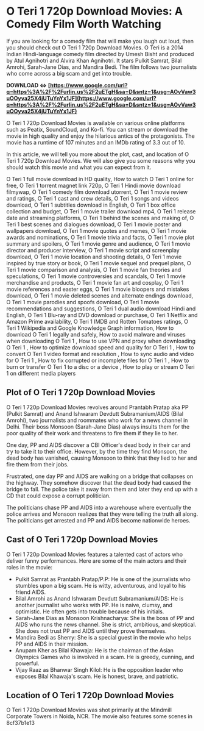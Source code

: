 
 
# O Teri 1 720p Download Movies: A Comedy Film Worth Watching
 
If you are looking for a comedy film that will make you laugh out loud, then you should check out O Teri 1 720p Download Movies. O Teri is a 2014 Indian Hindi-language comedy film directed by Umesh Bisht and produced by Atul Agnihotri and Alvira Khan Agnihotri. It stars Pulkit Samrat, Bilal Amrohi, Sarah-Jane Dias, and Mandira Bedi. The film follows two journalists who come across a big scam and get into trouble.
 
**DOWNLOAD ⇔ [https://www.google.com/url?q=https%3A%2F%2Furlin.us%2F2uETgH&sa=D&sntz=1&usg=AOvVaw3uOOyva25X4jUTuYnYx1JF](https://www.google.com/url?q=https%3A%2F%2Furlin.us%2F2uETgH&sa=D&sntz=1&usg=AOvVaw3uOOyva25X4jUTuYnYx1JF)**


 
O Teri 1 720p Download Movies is available on various online platforms such as Peatix, SoundCloud, and Ko-fi. You can stream or download the movie in high quality and enjoy the hilarious antics of the protagonists. The movie has a runtime of 107 minutes and an IMDb rating of 3.3 out of 10.
 
In this article, we will tell you more about the plot, cast, and location of O Teri 1 720p Download Movies. We will also give you some reasons why you should watch this movie and what you can expect from it.
 
O Teri 1 full movie download in HD quality,  How to watch O Teri 1 online for free,  O Teri 1 torrent magnet link 720p,  O Teri 1 Hindi movie download filmywap,  O Teri 1 comedy film download utorrent,  O Teri 1 movie review and ratings,  O Teri 1 cast and crew details,  O Teri 1 songs and videos download,  O Teri 1 subtitles download in English,  O Teri 1 box office collection and budget,  O Teri 1 movie trailer download mp4,  O Teri 1 release date and streaming platforms,  O Teri 1 behind the scenes and making of,  O Teri 1 best scenes and dialogues download,  O Teri 1 movie poster and wallpapers download,  O Teri 1 movie quotes and memes,  O Teri 1 movie awards and nominations,  O Teri 1 movie trivia and facts,  O Teri 1 movie plot summary and spoilers,  O Teri 1 movie genre and audience,  O Teri 1 movie director and producer interview,  O Teri 1 movie script and screenplay download,  O Teri 1 movie location and shooting details,  O Teri 1 movie inspired by true story or book,  O Teri 1 movie sequel and prequel plans,  O Teri 1 movie comparison and analysis,  O Teri 1 movie fan theories and speculations,  O Teri 1 movie controversies and scandals,  O Teri 1 movie merchandise and products,  O Teri 1 movie fan art and cosplay,  O Teri 1 movie references and easter eggs,  O Teri 1 movie bloopers and mistakes download,  O Teri 1 movie deleted scenes and alternate endings download,  O Teri 1 movie parodies and spoofs download,  O Teri 1 movie recommendations and suggestions,  O Teri 1 dual audio download Hindi and English,  O Teri 1 Blu-ray and DVD download or purchase,  O Teri 1 Netflix and Amazon Prime availability,  O Teri 1 IMDB and Rotten Tomatoes ratings,  O Teri 1 Wikipedia and Google Knowledge Graph information,  How to download O Teri 1 legally and safely,  How to avoid malware and viruses when downloading O Teri 1 ,  How to use VPN and proxy when downloading O Teri 1 ,  How to optimize download speed and quality for O Teri 1 ,  How to convert O Teri 1 video format and resolution ,  How to sync audio and video for O Teri 1 ,  How to fix corrupted or incomplete files for O Teri 1 ,  How to burn or transfer O Teri 1 to a disc or a device ,  How to play or stream O Teri 1 on different media players
  
## Plot of O Teri 1 720p Download Movies
 
O Teri 1 720p Download Movies revolves around Prantabh Pratap aka PP (Pulkit Samrat) and Anand Ishwaram Devdutt Subramanium/AIDS (Bilal Amrohi), two journalists and roommates who work for a news channel in Delhi. Their boss Monsoon (Sarah-Jane Dias) always insults them for the poor quality of their work and threatens to fire them if they lie to her.
 
One day, PP and AIDS discover a CBI Officer's dead body in their car and try to take it to their office. However, by the time they find Monsoon, the dead body has vanished, causing Monsoon to think that they lied to her and fire them from their jobs.
 
Frustrated, one day PP and AIDS are walking on a bridge that collapses on the highway. They somehow discover that the dead body had caused the bridge to fall. The police take it away from them and later they end up with a CD that could expose a corrupt politician.
 
The politicians chase PP and AIDS into a warehouse where eventually the police arrives and Monsoon realizes that they were telling the truth all along. The politicians get arrested and PP and AIDS become nationwide heroes.
  
## Cast of O Teri 1 720p Download Movies
 
O Teri 1 720p Download Movies features a talented cast of actors who deliver funny performances. Here are some of the main actors and their roles in the movie:
 
- Pulkit Samrat as Prantabh Pratap/P.P: He is one of the journalists who stumbles upon a big scam. He is witty, adventurous, and loyal to his friend AIDS.
- Bilal Amrohi as Anand Ishwaram Devdutt Subramanium/AIDS: He is another journalist who works with PP. He is naive, clumsy, and optimistic. He often gets into trouble because of his initials.
- Sarah-Jane Dias as Monsoon Krishnacharya: She is the boss of PP and AIDS who runs the news channel. She is strict, ambitious, and skeptical. She does not trust PP and AIDS until they prove themselves.
- Mandira Bedi as Sherry: She is a special guest in the movie who helps PP and AIDS in their mission.
- Anupam Kher as Bilal Khawaja: He is the chairman of the Asian Olympics Games who is involved in a scam. He is greedy, cunning, and powerful.
- Vijay Raaz as Bhanwar Singh Kilol: He is the opposition leader who exposes Bilal Khawaja's scam. He is honest, brave, and patriotic.

## Location of O Teri 1 720p Download Movies
 
O Teri 1 720p Download Movies was shot primarily at the Mindmill Corporate Towers in Noida, NCR. The movie also features some scenes in
 8cf37b1e13
 
